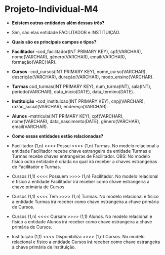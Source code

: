 # Projeto-Individual-M4

- **Existem outras entidades além dessas três?**
- Sim, são elas entidade FACILITADOR e INSTITUIÇÃO.

- **Quais são os principais campos e tipos?**

- **Facilitador**
-cod_facilitador(INT PRIMARY KEY), cpf(VARCHAR), nome(VARCHAR), gênero(VARCHAR), email(VARCHAR), formação(VARCHAR).

- **Cursos**
-cod_cursos(INT PRIMARY KEY), nome_curso(VARCHAR), descrição(VARCHAR), duração(VARCHAR), modo_ensino(VARCHAR).

- **Turmas**
cod_turmas(INT PRIMARY KEY), num_turma(INT), sala(INT), período(VARCHAR), data_inicio(DATE), data_termino(DATE).

- **Instituição**
-cod_instituicao(INT PRIMARY KEY), cnpj(VARCHAR), razão_social(VARCHAR), endereço(VARCHAR).

- **Alunos**
-matricula(INT PRIMARY KEY), cpf(VARCHAR), nome(VARCHAR), data_nascimento(DATE), gênero(VARCHAR), email(VARCHAR).

- **Como essas entidades estão relacionadas?**

- Facilitador (1,n) <<<< Possui >>>> (1,n) Turmas. No modelo relacional a entidade Facilitador recebe chave estrangeira da entidade Turmas e Turmas recebe chaves entrangeiras de Facilitador. OBS: No modelo físico outra entidade é criada na qual irá receber a chaves estrangeiras de Facilitador e Turmas.

- Cursos (1,1) <<<< Possuem >>>> (1,n) Facilitador. No modelo relacional e físico a entidade Facilitador irá receber como chave estrangeira a chave primária de Cursos.

- Cursos (1,1) <<<< Tem >>>> (1,n) Turmas. No modelo relacional e físico a entidade Turmas irá receber como chave estrangeira a chave primária de Cursos.

- Cursos (1,n) <<<< Cursam >>>> (1,1) Alunos. No modelo relacional e físico a entidade Alunos irá receber como chave estrangeira a chave primária de Cursos.

- Instituição (1,1) <<<< Disponibiliza >>>> (1,n) Cursos. No modelo relacional e físico a entidade Cursos irá receber como chave estrangeira a chave primária de Instituição.
